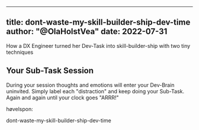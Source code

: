 
---
title: dont-waste-my-skill-builder-ship-dev-time
author: "@OlaHolstVea"
date: 2022-07-31
---


How a DX Engineer turned her Dev-Task into skill-builder-ship with two tiny techniques

## Your Sub-Task Session

During your session thoughts and emotions will enter your Dev-Brain uninvited. Simply label each "distraction" and keep doing your Sub-Task. Again and again until your clock goes "ARRR!"

høvelspon:

dont-waste-my-skill-builder-ship-dev-time
